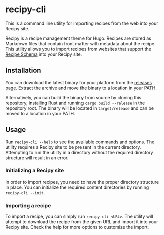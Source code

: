 # recipy-cli

This is a command line utility for importing recipes from the web into your Recipy site.

Recipy is a recipe management theme for Hugo. Recipes are stored as Markdown files that contain front matter with metadata about the recipe. This utility allows you to import recipes from websites that support the [Recipe Schema](https://schema.org/Recipe) into your Recipy site.

## Installation

You can download the latest binary for your platform from the [releases page](https://github.com/jannekem/recipy-cli/releases). Extract the archive and move the binary to a location in your PATH.

Alternatively, you can build the binary from source by cloning this repository, installing Rust and running `cargo build --release` in the repository root. The binary will be located in `target/release` and can be moved to a location in your PATH.

## Usage

Run `recipy-cli --help` to see the available commands and options. The utility requires a Recipy site to be present in the current directory. Attempting to run the utility in a directory without the required directory structure will result in an error.

### Initializing a Recipy site

In order to import recipes, you need to have the proper directory structure in place. You can initialize the required content directories by running `recipy-cli --init`.

### Importing a recipe

To import a recipe, you can simply run `recipy-cli <URL>`. The utility will attempt to download the recipe from the given URL and import it into your Recipy site. Check the help for more options to customize the import.
